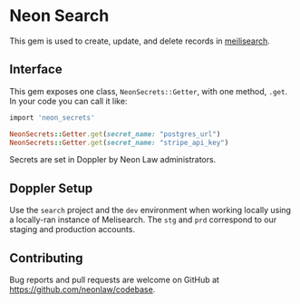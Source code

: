 # Neon Search

This gem is used to create, update, and delete records in
[meilisearch](meilisearch.com).

## Interface

This gem exposes one class, `NeonSecrets::Getter`, with one method, `.get`. In
your code you can call it like:

```ruby
import 'neon_secrets'

NeonSecrets::Getter.get(secret_name: "postgres_url")
NeonSecrets::Getter.get(secret_name: "stripe_api_key")
```

Secrets are set in Doppler by Neon Law administrators.

## Doppler Setup

Use the `search` project and the `dev` environment when working locally using a
locally-ran instance of Melisearch. The `stg` and `prd` correspond to our
staging and production accounts.

## Contributing

Bug reports and pull requests are welcome on GitHub at
https://github.com/neonlaw/codebase.
